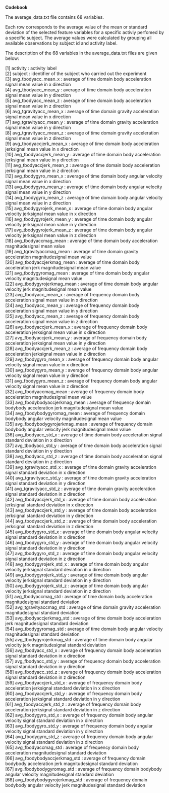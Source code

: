 **Codebook**

The average_data.txt file contains 68 variables. 

Each row corresponds to the average value of the mean or standard deviation of the selected feature variables for a specific activiy perfomed by a specific subject. The average values were calculated by grouping all available observations by subject id and activity label.

The description of the 68 variables in the average_data.txt files are given below:

[1] activity :  activity label                                                                                                     
 [2] subject :  identifier of the subject who carried out the experiment                                                            
 [3] avg_tbodyacc_mean_x : average of time domain body acceleration signal mean value in x direction                                
 [4] avg_tbodyacc_mean_y : average of time domain body acceleration signal mean value in y direction                                
 [5] avg_tbodyacc_mean_z : average of time domain body acceleration signal mean value in z direction                                
 [6] avg_tgravityacc_mean_x : average of time domain gravity acceleration signal mean value in x direction                          
 [7] avg_tgravityacc_mean_y : average of time domain gravity acceleration signal mean value in y direction                          
 [8] avg_tgravityacc_mean_z : average of time domain gravity acceleration signal mean value in z direction                          
 [9] avg_tbodyaccjerk_mean_x : average of time domain body acceleration jerksignal mean value in x direction                        
[10] avg_tbodyaccjerk_mean_y : average of time domain body acceleration jerksignal mean value in y direction                        
[11] avg_tbodyaccjerk_mean_z : average of time domain body acceleration jerksignal mean value in z direction                        
[12] avg_tbodygyro_mean_x : average of time domain body angular velocity signal mean value in x direction                           
[13] avg_tbodygyro_mean_y : average of time domain body angular velocity signal mean value in y direction                           
[14] avg_tbodygyro_mean_z : average of time domain body angular velocity signal mean value in z direction                           
[15] avg_tbodygyrojerk_mean_x : average of time domain body angular velocity jerksignal mean value in x direction                   
[16] avg_tbodygyrojerk_mean_y : average of time domain body angular velocity jerksignal mean value in y direction                   
[17] avg_tbodygyrojerk_mean_z : average of time domain body angular velocity jerksignal mean value in z direction                   
[18] avg_tbodyaccmag_mean : average of time domain body acceleration  magnitudesignal mean value                                    
[19] avg_tgravityaccmag_mean : average of time domain gravity acceleration  magnitudesignal mean value                              
[20] avg_tbodyaccjerkmag_mean : average of time domain body acceleration jerk magnitudesignal mean value                            
[21] avg_tbodygyromag_mean : average of time domain body angular velocity  magnitudesignal mean value                               
[22] avg_tbodygyrojerkmag_mean : average of time domain body angular velocity jerk magnitudesignal mean value                       
[23] avg_fbodyacc_mean_x : average of frequency domain body acceleration signal mean value in x direction                           
[24] avg_fbodyacc_mean_y : average of frequency domain body acceleration signal mean value in y direction                           
[25] avg_fbodyacc_mean_z : average of frequency domain body acceleration signal mean value in z direction                           
[26] avg_fbodyaccjerk_mean_x : average of frequency domain body acceleration jerksignal mean value in x direction                   
[27] avg_fbodyaccjerk_mean_y : average of frequency domain body acceleration jerksignal mean value in y direction                   
[28] avg_fbodyaccjerk_mean_z : average of frequency domain body acceleration jerksignal mean value in z direction                   
[29] avg_fbodygyro_mean_x : average of frequency domain body angular velocity signal mean value in x direction                      
[30] avg_fbodygyro_mean_y : average of frequency domain body angular velocity signal mean value in y direction                      
[31] avg_fbodygyro_mean_z : average of frequency domain body angular velocity signal mean value in z direction                      
[32] avg_fbodyaccmag_mean : average of frequency domain body acceleration  magnitudesignal mean value                               
[33] avg_fbodybodyaccjerkmag_mean : average of frequency domain bodybody acceleration jerk magnitudesignal mean value               
[34] avg_fbodybodygyromag_mean : average of frequency domain bodybody angular velocity  magnitudesignal mean value                  
[35] avg_fbodybodygyrojerkmag_mean : average of frequency domain bodybody angular velocity jerk magnitudesignal mean value          
[36] avg_tbodyacc_std_x : average of time domain body acceleration signal standard deviation in x direction                         
[37] avg_tbodyacc_std_y : average of time domain body acceleration signal standard deviation in y direction                         
[38] avg_tbodyacc_std_z : average of time domain body acceleration signal standard deviation in z direction                         
[39] avg_tgravityacc_std_x : average of time domain gravity acceleration signal standard deviation in x direction                   
[40] avg_tgravityacc_std_y : average of time domain gravity acceleration signal standard deviation in y direction                   
[41] avg_tgravityacc_std_z : average of time domain gravity acceleration signal standard deviation in z direction                   
[42] avg_tbodyaccjerk_std_x : average of time domain body acceleration jerksignal standard deviation in x direction                 
[43] avg_tbodyaccjerk_std_y : average of time domain body acceleration jerksignal standard deviation in y direction                 
[44] avg_tbodyaccjerk_std_z : average of time domain body acceleration jerksignal standard deviation in z direction                 
[45] avg_tbodygyro_std_x : average of time domain body angular velocity signal standard deviation in x direction                    
[46] avg_tbodygyro_std_y : average of time domain body angular velocity signal standard deviation in y direction                    
[47] avg_tbodygyro_std_z : average of time domain body angular velocity signal standard deviation in z direction                    
[48] avg_tbodygyrojerk_std_x : average of time domain body angular velocity jerksignal standard deviation in x direction            
[49] avg_tbodygyrojerk_std_y : average of time domain body angular velocity jerksignal standard deviation in y direction            
[50] avg_tbodygyrojerk_std_z : average of time domain body angular velocity jerksignal standard deviation in z direction            
[51] avg_tbodyaccmag_std : average of time domain body acceleration  magnitudesignal standard deviation                             
[52] avg_tgravityaccmag_std : average of time domain gravity acceleration  magnitudesignal standard deviation                       
[53] avg_tbodyaccjerkmag_std : average of time domain body acceleration jerk magnitudesignal standard deviation                     
[54] avg_tbodygyromag_std : average of time domain body angular velocity  magnitudesignal standard deviation                        
[55] avg_tbodygyrojerkmag_std : average of time domain body angular velocity jerk magnitudesignal standard deviation                
[56] avg_fbodyacc_std_x : average of frequency domain body acceleration signal standard deviation in x direction                    
[57] avg_fbodyacc_std_y : average of frequency domain body acceleration signal standard deviation in y direction                    
[58] avg_fbodyacc_std_z : average of frequency domain body acceleration signal standard deviation in z direction                    
[59] avg_fbodyaccjerk_std_x : average of frequency domain body acceleration jerksignal standard deviation in x direction            
[60] avg_fbodyaccjerk_std_y : average of frequency domain body acceleration jerksignal standard deviation in y direction            
[61] avg_fbodyaccjerk_std_z : average of frequency domain body acceleration jerksignal standard deviation in z direction            
[62] avg_fbodygyro_std_x : average of frequency domain body angular velocity signal standard deviation in x direction               
[63] avg_fbodygyro_std_y : average of frequency domain body angular velocity signal standard deviation in y direction               
[64] avg_fbodygyro_std_z : average of frequency domain body angular velocity signal standard deviation in z direction               
[65] avg_fbodyaccmag_std : average of frequency domain body acceleration  magnitudesignal standard deviation                        
[66] avg_fbodybodyaccjerkmag_std : average of frequency domain bodybody acceleration jerk magnitudesignal standard deviation        
[67] avg_fbodybodygyromag_std : average of frequency domain bodybody angular velocity  magnitudesignal standard deviation           
[68] avg_fbodybodygyrojerkmag_std : average of frequency domain bodybody angular velocity jerk magnitudesignal standard deviation 


